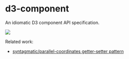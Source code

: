 # d3-component
An idiomatic D3 component API specification.

![](https://imgs.xkcd.com/comics/standards.png)

Related work:

 * [syntagmatic/parallel-coordinates getter-setter pattern](https://github.com/syntagmatic/parallel-coordinates/blob/master/d3.parcoords.js#L73)
